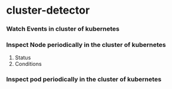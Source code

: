 # cluster-detector

### Watch Events in cluster of kubernetes

### Inspect Node periodically in the cluster of kubernetes
1. Status
2. Conditions

### Inspect pod periodically in the cluster of kubernetes